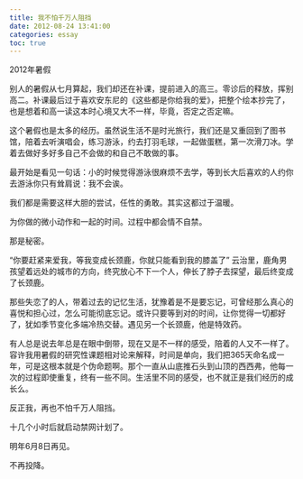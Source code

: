 ```yaml
---
title: 我不怕千万人阻挡 
date: 2012-08-24 13:41:00
categories: essay
toc: true
---
```


2012年暑假

<!-- more -->

别人的暑假从七月算起，我们却还在补课，提前进入的高三。零诊后的释放，挥别高二。补课最后过于喜欢安东尼的《这些都是你给我的爱》，把整个绘本抄完了，也是想着和高一读这本时心境又大不一样，毕竟，否定之否定嘛。

这个暑假也是太多的经历。虽然说生活不是时光旅行，我们还是又重回到了图书馆，陪着去听演唱会，练习游泳，约去打羽毛球，一起做蛋糕，第一次滑刀冰。学着去做好多好多自己不会做的和自己不敢做的事。

最开始是看见一句话：小的时候觉得游泳很麻烦不去学，等到长大后喜欢的人约你去游泳你只有耸肩说：我不会诶。

我们都是需要这样大胆的尝试，任性的勇敢。其实这都过于温暖。

为你做的微小动作和一起的时间。过程中都会情不自禁。

那是秘密。


“你要赶紧来爱我，等我变成长颈鹿，你就只能看到我的膝盖了”
云治里，鹿角男孩望着远处的城市的方向，终究放心不下一个人，伸长了脖子去探望，最后终变成了长颈鹿。

那些失恋了的人，带着过去的记忆生活，犹豫着是不是要忘记，可曾经那么真心的喜悦和担心过，怎么可能彻底忘记。或许只要等到对的时间，让你觉得一切都好了，犹如季节变化多端冷热交替。遇见另一个长颈鹿，他是特效药。

有人总是说去年总是在眼中倒带，现在又是不一样的感受，陪着的人又不一样了。容许我用暑假的研究性课题相对论来解释，时间是单向，我们把365天命名成一年，可是这根本就是个伪命题啊。那个一直从山底推石头到山顶的西西弗，他每一次的过程即使重复，终有一些不同。生活里不同的感受，也不就正是我们经历的成长么。


反正我，再也不怕千万人阻挡。


十几个小时后就启动禁网计划了。

明年6月8日再见。



不再投降。